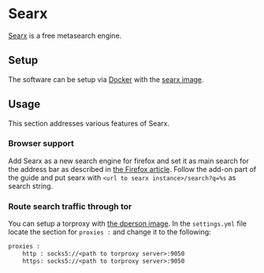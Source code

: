 # Searx

[Searx](https://searx.me) is a free metasearch engine.

## Setup

The software can be setup via [Docker](/wiki/docker.md) with the
[searx image](./docker-images/searx_-_searx.md).

## Usage

This section addresses various features of Searx.

### Browser support

Add Searx as a new search engine for firefox and set it as main search for the
address bar as described in [the Firefox article](./firefox.md).
Follow the add-on part of the guide and put searx with
`<url to searx instance>/search?q=%s` as search string.

### Route search traffic through tor

You can setup a torproxy with [the dperson image](./docker-images/dperson_-_torproxy.md).
In the `settings.yml` file locate the section for `proxies :` and
change it to the following:

```txt
proxies :
    http : socks5://<path to torproxy server>:9050
    https: socks5://<path to torproxy server>:9050
```
